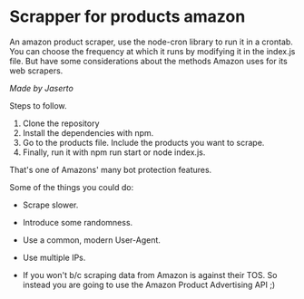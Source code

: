 # Scrapper for products amazon

An amazon product scraper, use the node-cron library to run it in a crontab. You can choose the frequency at which it runs by modifying it in the index.js file. But have some considerations about the methods Amazon uses for its web scrapers.

*Made by Jaserto*

Steps to follow.

1. Clone the repository
2. Install the dependencies with npm.
3. Go to the products file. Include the products you want to scrape.
4. Finally, run it with npm run start or node index.js.

That's one of Amazons' many bot protection features.

Some of the things you could do:

- Scrape slower.
- Introduce some randomness.
- Use a common, modern User-Agent.
- Use multiple IPs.

- If you won't b/c scraping data from Amazon is against their TOS. So instead you are going to use the Amazon Product Advertising API ;)
